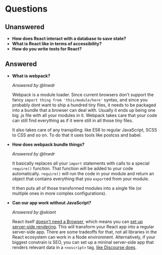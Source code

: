 # Questions

## Unanswered

- **How does React interact with a database to save state?**
- **What is React like in terms of accessibility?**
- **How do you write tests for React?**

## Answered

- **What is webpack?**

  _Answered by @lnwdr_

  Webpack is a module loader. Since current browsers don't support the fancy `import thing from 'this/module/here'` syntax, and since you probably dont want to ship a hundred tiny files, it needs to be packaged into a bundle that a browser can deal with. Usually it ends up being one big .js file with all your modules in it. Webpack takes care that your code can still find everything as if it were still in all those tiny files.

  It also takes care of any transpiling: like ES6 to regular JavaScript, SCSS to CSS and so on. To do that it uses tools like postcss and babel.

- **How does webpack bundle things?**

  _Answered by @lnwdr_

  It basically replaces all your `import` statements with calls to a special `require()` function. That function will be added to your code automatically. `require()` will run the code in your module and return an object that contains everything that you `export`ed from   your module.

  It then puts all of those transformed modules into a single file (or multiple ones in more complex configurations).

- **Can our app work without JavaScript?**

  _Answered by @skiant_

  React itself [doesn't need a Browser][no browser], which means you can [set up server-side rendering][server-side rendering]. This will transform your React app into a regular server-side app. There are some tradeoffs for that, not all libraries in the React ecosystem can work in a Node environment. Alternatively, if your biggest constrain is SEO, you can set up a mininal server-side app that renders relevant data in a `<noscript>` tag, [like Discourse does][SEO].

[no browser]: https://facebook.github.io/react/docs/environments.html
[server-side rendering]: https://reactjsnews.com/isomorphic-javascript-with-react-node
[SEO]: https://eviltrout.com/2013/06/19/adding-support-for-search-engines-to-your-javascript-applications.html
